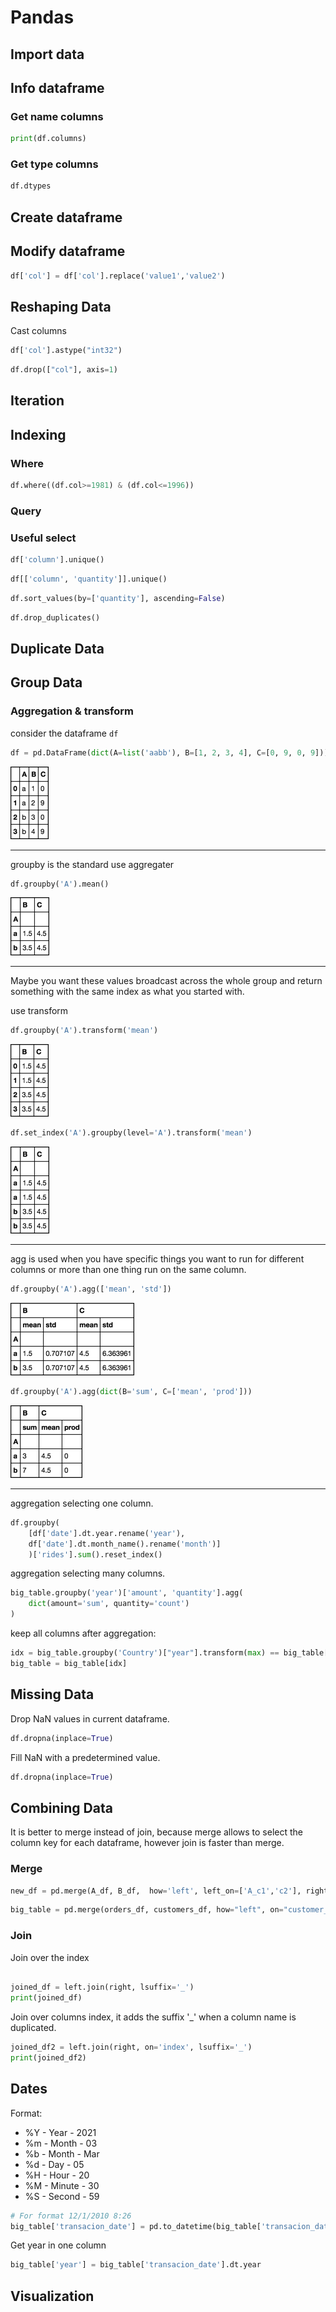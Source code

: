 # Pandas

## Import data

## Info dataframe

### Get name columns

```python
print(df.columns)
```

### Get type columns

```python
df.dtypes
```

## Create dataframe

## Modify dataframe

```python
df['col'] = df['col'].replace('value1','value2')
```

## Reshaping Data

Cast columns

```python
df['col'].astype("int32")
```

```python
df.drop(["col"], axis=1)
```

## Iteration

## Indexing

### Where

```python
df.where((df.col>=1981) & (df.col<=1996))
```

### Query

### Useful select

```python
df['column'].unique()
```

```python
df[['column', 'quantity']].unique()
```

```python
df.sort_values(by=['quantity'], ascending=False)
```

```python
df.drop_duplicates()
```

## Duplicate Data

## Group Data

### Aggregation & transform

consider the dataframe `df`

```python
df = pd.DataFrame(dict(A=list('aabb'), B=[1, 2, 3, 4], C=[0, 9, 0, 9]))
```

![pandas_grouping](../media/pandas_grouping1.png)

---
groupby is the standard use aggregater

```python
df.groupby('A').mean()
```

![pandas_grouping](../media/pandas_grouping2.png)

---
Maybe you want these values broadcast across the whole group and return something with the same index as what you started with.

use transform
```python
df.groupby('A').transform('mean')
```
![pandas_grouping](../media/pandas_grouping3.png)

```python
df.set_index('A').groupby(level='A').transform('mean')
```
![pandas_grouping](../media/pandas_grouping4.png)


---

agg is used when you have specific things you want to run for different columns or more than one thing run on the same column.

```python
df.groupby('A').agg(['mean', 'std'])
```


![pandas_grouping](../media/pandas_grouping5.png)

```python
df.groupby('A').agg(dict(B='sum', C=['mean', 'prod']))
```

![pandas_grouping](../media/pandas_grouping6.png)


---

aggregation selecting one column.

```python
df.groupby(
    [df['date'].dt.year.rename('year'), 
    df['date'].dt.month_name().rename('month')]
    )['rides'].sum().reset_index()
```

aggregation selecting many columns.

```python
big_table.groupby('year')['amount', 'quantity'].agg(
    dict(amount='sum', quantity='count')
)
```

keep all columns after aggregation:

```python
idx = big_table.groupby('Country')["year"].transform(max) == big_table["year"]
big_table = big_table[idx]
```

## Missing Data

Drop NaN values in current dataframe.

```python
df.dropna(inplace=True)
```

Fill NaN with a predetermined value.

```python
df.dropna(inplace=True)
```

## Combining Data

It is better to merge instead of join, because merge allows to select the column key for each dataframe,
however join is faster than merge.

### Merge

```python
new_df = pd.merge(A_df, B_df,  how='left', left_on=['A_c1','c2'], right_on = ['B_c1','c2'])
```

```python
big_table = pd.merge(orders_df, customers_df, how="left", on="customer_id")
```

### Join

Join over the index

```python

joined_df = left.join(right, lsuffix='_')
print(joined_df)
```

Join over columns index, it adds the suffix '_' when a column name is duplicated.

```python
joined_df2 = left.join(right, on='index', lsuffix='_')
print(joined_df2)
```

## Dates

Format:

- %Y - Year   - 2021
- %m - Month  - 03
- %b - Month  - Mar
- %d - Day    - 05
- %H - Hour   - 20
- %M - Minute - 30
- %S - Second - 59

```python
# For format 12/1/2010 8:26
big_table['transacion_date'] = pd.to_datetime(big_table['transacion_date'], format='%d/%m/%Y %H:%M')

```

Get year in one column

```python
big_table['year'] = big_table['transacion_date'].dt.year
```

## Visualization
